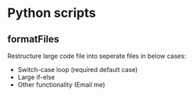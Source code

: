 # Python scripts

## formatFiles
  Restructure large code file into seperate files in below cases:
  
  - Switch-case loop (required default case)
  - Large if-else
  - Other functionality (Email me)
